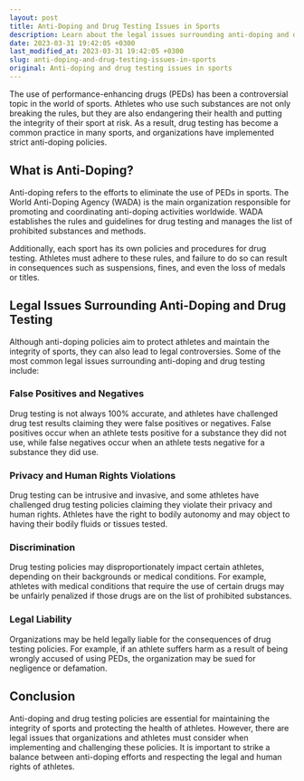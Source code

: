 ```yaml
---
layout: post
title: Anti-Doping and Drug Testing Issues in Sports
description: Learn about the legal issues surrounding anti-doping and drug testing in sports and how they impact athletes and organizations.
date: 2023-03-31 19:42:05 +0300
last_modified_at: 2023-03-31 19:42:05 +0300
slug: anti-doping-and-drug-testing-issues-in-sports
original: Anti-doping and drug testing issues in sports
---
```


The use of performance-enhancing drugs (PEDs) has been a controversial topic in the world of sports. Athletes who use such substances are not only breaking the rules, but they are also endangering their health and putting the integrity of their sport at risk. As a result, drug testing has become a common practice in many sports, and organizations have implemented strict anti-doping policies.

## What is Anti-Doping?

Anti-doping refers to the efforts to eliminate the use of PEDs in sports. The World Anti-Doping Agency (WADA) is the main organization responsible for promoting and coordinating anti-doping activities worldwide. WADA establishes the rules and guidelines for drug testing and manages the list of prohibited substances and methods.

Additionally, each sport has its own policies and procedures for drug testing. Athletes must adhere to these rules, and failure to do so can result in consequences such as suspensions, fines, and even the loss of medals or titles.

## Legal Issues Surrounding Anti-Doping and Drug Testing

Although anti-doping policies aim to protect athletes and maintain the integrity of sports, they can also lead to legal controversies. Some of the most common legal issues surrounding anti-doping and drug testing include:

### False Positives and Negatives

Drug testing is not always 100% accurate, and athletes have challenged drug test results claiming they were false positives or negatives. False positives occur when an athlete tests positive for a substance they did not use, while false negatives occur when an athlete tests negative for a substance they did use.

### Privacy and Human Rights Violations

Drug testing can be intrusive and invasive, and some athletes have challenged drug testing policies claiming they violate their privacy and human rights. Athletes have the right to bodily autonomy and may object to having their bodily fluids or tissues tested.

### Discrimination

Drug testing policies may disproportionately impact certain athletes, depending on their backgrounds or medical conditions. For example, athletes with medical conditions that require the use of certain drugs may be unfairly penalized if those drugs are on the list of prohibited substances.

### Legal Liability

Organizations may be held legally liable for the consequences of drug testing policies. For example, if an athlete suffers harm as a result of being wrongly accused of using PEDs, the organization may be sued for negligence or defamation.

## Conclusion

Anti-doping and drug testing policies are essential for maintaining the integrity of sports and protecting the health of athletes. However, there are legal issues that organizations and athletes must consider when implementing and challenging these policies. It is important to strike a balance between anti-doping efforts and respecting the legal and human rights of athletes.